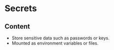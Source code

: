 # Secrets

## Content

- Store sensitive data such as passwords or keys.
- Mounted as environment variables or files.
